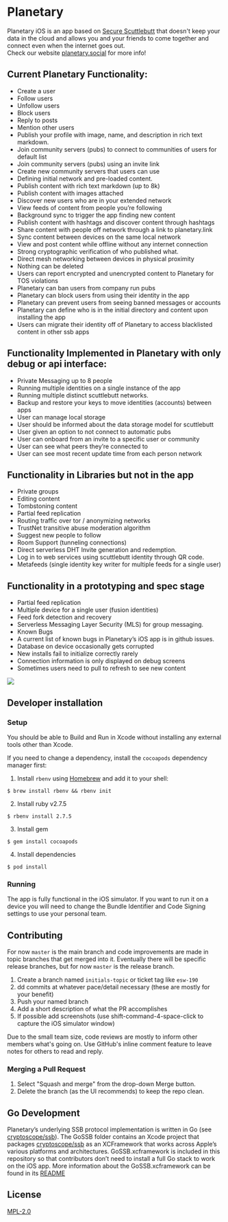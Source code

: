 # Planetary

Planetary iOS is an app based on [Secure Scuttlebutt](https://scuttlebutt.nz/) that doesn't keep your data in the cloud and allows you and your friends to come together and connect even when the internet goes out.  
Check our website [planetary.social](https://planetary.social/) for more info!

## Current Planetary Functionality:
* Create a user
* Follow users
* Unfollow users
* Block users
* Reply to posts
* Mention other users
* Publish your profile with image, name, and description in rich text markdown.
* Join community servers (pubs) to connect to communities of users for default list
* Join community servers (pubs) using an invite link
* Create new community servers that users can use
* Defining initial network and pre-loaded content. 
* Publish content with rich text markdown (up to 8k)
* Publish content with images attached
* Discover new users who are in your extended network
* View feeds of content from people you’re following
* Background sync to trigger the app finding new content 
* Publish content with hashtags and discover content through hashtags
* Share content with people off network through a link to planetary.link
* Sync content between devices on the same local network
* View and post content while offline without any internet connection
* Strong cryptographic verification of who published what.
* Direct mesh networking between devices in physical proximity
* Nothing can be deleted
* Users can report encrypted and unencrypted content to Planetary for TOS violations
* Planetary can ban users from company run pubs
* Planetary can block users from using their identity in the app
* Planetary can prevent users from seeing banned messages or accounts
* Planetary can define who is in the initial directory and content upon installing the app
* Users can migrate their identity off of Planetary to access blacklisted content in other ssb apps

## Functionality Implemented in Planetary with only debug or api interface:
* Private Messaging up to 8 people
* Running multiple identities on a single instance of the app
* Running multiple distinct scuttlebutt networks.
* Backup and restore your keys to move identities (accounts) between apps
* User can manage local storage
* User should be informed about the data storage model for scuttlebutt
* User given an option to not connect to automatic pubs
* User can onboard from an invite to a specific user or community
* User can see what peers they’re connected to
* User can see most recent update time from each person network


## Functionality in Libraries but not in the app
* Private groups
* Editing content
* Tombstoning content
* Partial feed replication
* Routing traffic over tor / anonymizing networks
* TrustNet transitive abuse moderation algorithm
* Suggest new people to follow
* Room Support (tunneling connections)
* Direct serverless DHT Invite generation and redemption. 
* Log in to web services using scuttlebutt identity through QR code.
* Metafeeds (single identity key writer for multiple feeds for a single user)

## Functionality in a prototyping and spec stage
* Partial feed replication
* Multiple device for a single user (fusion identities) 
* Feed fork detection and recovery
* Serverless Messaging Layer Security (MLS) for group messaging. 
* Known Bugs
* A current list of known bugs in Planetary’s iOS app is in github issues. 
* Database on device occasionally gets corrupted
* New installs fail to initialize correctly rarely
* Connection information is only displayed on debug screens
* Sometimes users need to pull to refresh to see new content


![](https://github.com/planetary-social/planetary-ios/workflows/CI/badge.svg)

## Developer installation

### Setup

You should be able to Build and Run in Xcode without installing any external tools other than Xcode.

If you need to change a dependency, install the `cocoapods` dependency manager first:

1. Install `rbenv` using [Homebrew](https://brew.sh/) and add it to your shell: 

```
$ brew install rbenv && rbenv init
```

2. Install ruby v2.7.5

```
$ rbenv install 2.7.5
```

3. Install gem

```
$ gem install cocoapods
```

4. Install dependencies

```
$ pod install
```

### Running

The app is fully functional in the iOS simulator. If you want to run it on a device you will need to change the Bundle Identifier and Code Signing settings to use your personal team.

## Contributing

For now `master` is the main branch and code improvements are made in topic branches that get merged into it. Eventually there will be specific release branches, but for now `master` is the release branch.

1. Create a branch named `initials-topic` or ticket tag like `esw-190`
2. dd commits at whatever pace/detail necessary (these are mostly for your benefit)
3. Push your named branch
4. Add a short description of what the PR accomplishes
5. If possible add screenshots (use shift-command-4-space-click to capture the iOS simulator window)

Due to the small team size, code reviews are mostly to inform other members what's going on. Use GitHub's inline comment feature to leave notes for others to read and reply.

### Merging a Pull Request

1. Select "Squash and merge" from the drop-down Merge button.
2. Delete the branch (as the UI recommends) to keep the repo clean.

## Go Development

Planetary’s underlying SSB protocol implementation is written in Go (see [cryptoscope/ssb](https://github.com/cryptoscope/ssb)). The GoSSB folder contains an Xcode project that packages [cryptoscope/ssb](https://github.com/cryptoscope/ssb) as an XCFramework that works across Apple’s various platforms and architectures. GoSSB.xcframework is included in this repository so that contributors don’t need to install a full Go stack to work on the iOS app. More information about the GoSSB.xcframework can be found in its [README](GoSSB/README.md)

## License

[MPL-2.0](LICENSE)
